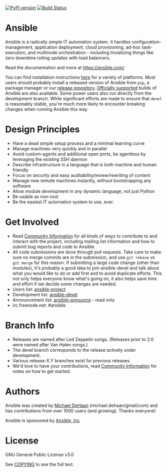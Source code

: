 [![PyPI version](https://img.shields.io/pypi/v/ansible.svg)](https://pypi.python.org/pypi/ansible)
[![Build Status](https://api.shippable.com/projects/573f79d02a8192902e20e34b/badge?branch=devel)](https://app.shippable.com/projects/573f79d02a8192902e20e34b)


Ansible
=======

Ansible is a radically simple IT automation system.  It handles configuration-management, application deployment, cloud provisioning, ad-hoc task-execution, and multinode orchestration - including trivializing things like zero downtime rolling updates with load balancers.

Read the documentation and more at https://ansible.com/

You can find installation instructions [here](https://docs.ansible.com/ansible/intro_installation.html) for a variety of platforms. Most users should probably install a released version of Ansible from `pip`, a package manager or our [release repository](https://releases.ansible.com/ansible/). [Officially supported](https://www.ansible.com/ansible-engine) builds of Ansible are also available. Some power users also run directly from the development branch. While significant efforts are made to ensure that `devel` is reasonably stable, you're much more likely to encounter breaking changes when running Ansible this way.

Design Principles
=================

   * Have a dead simple setup process and a minimal learning curve
   * Manage machines very quickly and in parallel
   * Avoid custom-agents and additional open ports, be agentless by leveraging the existing SSH daemon
   * Describe infrastructure in a language that is both machine and human friendly
   * Focus on security and easy auditability/review/rewriting of content
   * Manage new remote machines instantly, without bootstrapping any software
   * Allow module development in any dynamic language, not just Python
   * Be usable as non-root
   * Be the easiest IT automation system to use, ever.

Get Involved
============

   * Read [Community Information](https://docs.ansible.com/community.html) for all kinds of ways to contribute to and interact with the project, including mailing list information and how to submit bug reports and code to Ansible.
   * All code submissions are done through pull requests.  Take care to make sure no merge commits are in the submission, and use `git rebase` vs `git merge` for this reason.  If submitting a large code change (other than modules), it's probably a good idea to join ansible-devel and talk about what you would like to do or add first and to avoid duplicate efforts.  This not only helps everyone know what's going on, it also helps save time and effort if we decide some changes are needed.
   * Users list: [ansible-project](https://groups.google.com/group/ansible-project)
   * Development list: [ansible-devel](https://groups.google.com/group/ansible-devel)
   * Announcement list: [ansible-announce](https://groups.google.com/group/ansible-announce) - read only
   * irc.freenode.net: #ansible

Branch Info
===========

   * Releases are named after Led Zeppelin songs. (Releases prior to 2.0 were named after Van Halen songs.)
   * The devel branch corresponds to the release actively under development.
   * Various release-X.Y branches exist for previous releases.
   * We'd love to have your contributions, read [Community Information](https://docs.ansible.com/community.html) for notes on how to get started.

Authors
=======

Ansible was created by [Michael DeHaan](https://github.com/mpdehaan) (michael.dehaan/gmail/com) and has contributions from over 1000 users (and growing).  Thanks everyone!

Ansible is sponsored by [Ansible, Inc](https://ansible.com)

License
=======
GNU General Public License v3.0

See [COPYING](COPYING) to see the full text.
